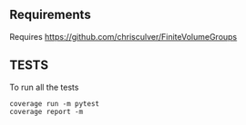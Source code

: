 
## Requirements
Requires https://github.com/chrisculver/FiniteVolumeGroups


## TESTS
To run all the tests

    coverage run -m pytest
    coverage report -m
